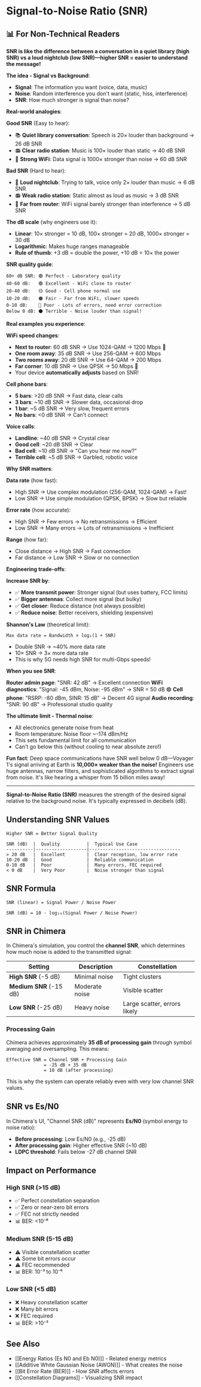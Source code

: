 # Signal-to-Noise Ratio (SNR)

## 📊 For Non-Technical Readers

**SNR is like the difference between a conversation in a quiet library (high SNR) vs a loud nightclub (low SNR)—higher SNR = easier to understand the message!**

**The idea - Signal vs Background**:
- **Signal**: The information you want (voice, data, music)
- **Noise**: Random interference you don't want (static, hiss, interference)
- **SNR**: How much stronger is signal than noise?

**Real-world analogies**:

**Good SNR** (Easy to hear):
- 📚 **Quiet library conversation**: Speech is 20× louder than background → 26 dB SNR
- 📻 **Clear radio station**: Music is 100× louder than static → 40 dB SNR
- 📡 **Strong WiFi**: Data signal is 1000× stronger than noise → 60 dB SNR

**Bad SNR** (Hard to hear):
- 🎵 **Loud nightclub**: Trying to talk, voice only 2× louder than music → 6 dB SNR
- 📻 **Weak radio station**: Static almost as loud as music → 3 dB SNR
- 📡 **Far from router**: WiFi signal barely stronger than interference → 5 dB SNR

**The dB scale** (why engineers use it):
- **Linear**: 10× stronger = 10 dB, 100× stronger = 20 dB, 1000× stronger = 30 dB
- **Logarithmic**: Makes huge ranges manageable
- **Rule of thumb**: +3 dB = double the power, +10 dB = 10× the power

**SNR quality guide**:

```
60+ dB SNR: 🟢 Perfect - Laboratory quality
40-60 dB:   🟢 Excellent - WiFi close to router
20-40 dB:   🟡 Good - Cell phone normal use
10-20 dB:   🟠 Fair - Far from WiFi, slower speeds
0-10 dB:    🔴 Poor - Lots of errors, need error correction
Below 0 dB: ⚫ Terrible - Noise louder than signal!
```

**Real examples you experience**:

**WiFi speed changes**:
- **Next to router**: 60 dB SNR → Use 1024-QAM → 1200 Mbps 🚀
- **One room away**: 35 dB SNR → Use 256-QAM → 600 Mbps
- **Two rooms away**: 20 dB SNR → Use 64-QAM → 200 Mbps
- **Far corner**: 10 dB SNR → Use QPSK → 50 Mbps 🐌
- Your device **automatically adjusts** based on SNR!

**Cell phone bars**:
- **5 bars**: >20 dB SNR → Fast data, clear calls
- **3 bars**: ~10 dB SNR → Slower data, occasional drop
- **1 bar**: ~5 dB SNR → Very slow, frequent errors
- **No bars**: <0 dB SNR → Can't connect

**Voice calls**:
- **Landline**: ~40 dB SNR → Crystal clear
- **Good cell**: ~20 dB SNR → Clear
- **Bad cell**: ~10 dB SNR → "Can you hear me now?"
- **Terrible cell**: ~5 dB SNR → Garbled, robotic voice

**Why SNR matters**:

**Data rate** (how fast):
- High SNR → Use complex modulation (256-QAM, 1024-QAM) → Fast!
- Low SNR → Use simple modulation (QPSK, BPSK) → Slow but reliable

**Error rate** (how accurate):
- High SNR → Few errors → No retransmissions → Efficient
- Low SNR → Many errors → Lots of retransmissions → Inefficient

**Range** (how far):
- Close distance → High SNR → Fast connection
- Far distance → Low SNR → Slow or no connection

**Engineering trade-offs**:

**Increase SNR by**:
- ✅ **More transmit power**: Stronger signal (but uses battery, FCC limits)
- ✅ **Bigger antennas**: Collect more signal (but bulky)
- ✅ **Get closer**: Reduce distance (not always possible)
- ✅ **Reduce noise**: Better receivers, shielding (expensive)

**Shannon's Law** (theoretical limit):
```
Max data rate = Bandwidth × log₂(1 + SNR)
```
- Double SNR → ~40% more data rate
- 10× SNR → 3× more data rate
- This is why 5G needs high SNR for multi-Gbps speeds!

**When you see SNR**:

**Router admin page**: "SNR: 42 dB" → Excellent connection
**WiFi diagnostics**: "Signal: -45 dBm, Noise: -95 dBm" → SNR = 50 dB 🟢
**Cell phone**: "RSRP: -80 dBm, SINR: 15 dB" → Decent 4G signal
**Audio recording**: "SNR: 90 dB" → Professional studio quality

**The ultimate limit - Thermal noise**:
- All electronics generate noise from heat
- Room temperature: Noise floor ~-174 dBm/Hz
- This sets fundamental limit for all communication
- Can't go below this (without cooling to near absolute zero!)

**Fun fact**: Deep space communications have SNR well below 0 dB—Voyager 1's signal arriving at Earth is **10,000× weaker than the noise!** Engineers use huge antennas, narrow filters, and sophisticated algorithms to extract signal from noise. It's like hearing a whisper from 15 billion miles away!

---

**Signal-to-Noise Ratio (SNR)** measures the strength of the desired signal relative to the background noise. It's typically expressed in decibels (dB).

## Understanding SNR Values

```
Higher SNR = Better Signal Quality

SNR (dB)  |  Quality          |  Typical Use Case
----------|-------------------|----------------------------------
> 20 dB   |  Excellent        |  Clear reception, low error rate
10-20 dB  |  Good             |  Reliable communication
0-10 dB   |  Poor             |  Many errors, FEC required
< 0 dB    |  Very Poor        |  Noise stronger than signal
```

## SNR Formula

```
SNR (linear) = Signal Power / Noise Power

SNR (dB) = 10 · log₁₀(Signal Power / Noise Power)
```

## SNR in Chimera

In Chimera's simulation, you control the **channel SNR**, which determines how much noise is added to the transmitted signal:

| Setting | Description | Constellation |
|---------|-------------|---------------|
| **High SNR** (-5 dB) | Minimal noise | Tight clusters |
| **Medium SNR** (-15 dB) | Moderate noise | Visible scatter |
| **Low SNR** (-25 dB) | Heavy noise | Large scatter, errors likely |

### Processing Gain

Chimera achieves approximately **35 dB of processing gain** through symbol averaging and oversampling. This means:

```
Effective SNR = Channel SNR + Processing Gain
              = -25 dB + 35 dB
              = 10 dB (after processing)
```

This is why the system can operate reliably even with very low channel SNR values.

## SNR vs Es/N0

In Chimera's UI, "Channel SNR (dB)" represents **Es/N0** (symbol energy to noise ratio):
- **Before processing**: Low Es/N0 (e.g., -25 dB)
- **After processing gain**: Higher effective SNR (~10 dB)
- **LDPC threshold**: Fails below -27 dB channel SNR

## Impact on Performance

### High SNR (>15 dB)
- ✅ Perfect constellation separation
- ✅ Zero or near-zero bit errors
- ✅ FEC not strictly needed
- 📊 BER: <10⁻⁶

### Medium SNR (5-15 dB)
- ⚠️ Visible constellation scatter
- ⚠️ Some bit errors occur
- ⚠️ FEC recommended
- 📊 BER: 10⁻³ to 10⁻⁶

### Low SNR (<5 dB)
- ❌ Heavy constellation scatter
- ❌ Many bit errors
- ❌ FEC required
- 📊 BER: >10⁻³

## See Also

- [[Energy Ratios (Es N0 and Eb N0)]] - Related energy metrics
- [[Additive White Gaussian Noise (AWGN)]] - What creates the noise
- [[Bit Error Rate (BER)]] - How SNR affects errors
- [[Constellation Diagrams]] - Visualizing SNR impact
